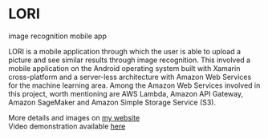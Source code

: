 # LORI
image recognition mobile app


LORI is a mobile application through which the user is able to upload a picture and see similar results through image recognition. This involved a mobile application on the Android operating system built with Xamarin cross-platform and a server-less architecture with Amazon Web Services for the machine learning area. Among the Amazon Web Services involved in this project, worth mentioning are AWS Lambda, Amazon API Gateway, Amazon SageMaker and Amazon Simple Storage Service (S3).


More details and images on <a href="http://www.kaylajklab.com/android-applications.html">my website</a> <br>
Video demonstration available <a href="https://youtu.be/SKpCzAQI0P0">here</a>
